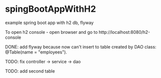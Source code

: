# spingBootAppWithH2
example spring boot app with h2 db, flyway

To open h2 console - open browser and go to http://localhost:8080/h2-console


DONE: add flyway because now can't insert to table created by DAO class: @Table(name = "employees").

TODO: fix controller -> service -> dao

TODO: add second table

